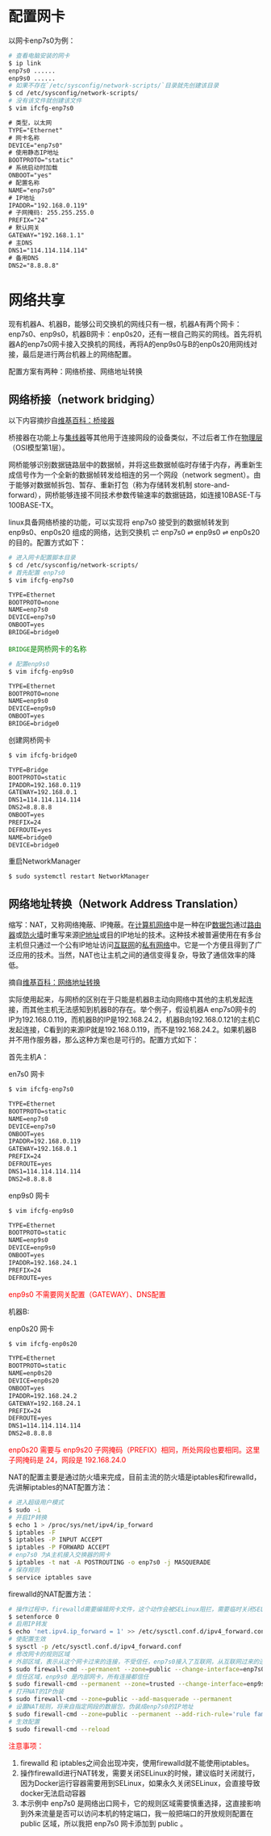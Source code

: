 # 配置网卡

以网卡enp7s0为例：

```bash
# 查看电脑安装的网卡
$ ip link
enp7s0 ......
enp9s0 ......
# 如果不存在`/etc/sysconfig/network-scripts/`目录就先创建该目录
$ cd /etc/sysconfig/network-scripts/
# 没有该文件就创建该文件
$ vim ifcfg-enp7s0
```

```txt
# 类型，以太网
TYPE="Ethernet"
# 网卡名称
DEVICE="enp7s0"
# 使用静态IP地址
BOOTPROTO="static"
# 系统启动时加载
ONBOOT="yes"
# 配置名称
NAME="enp7s0"
# IP地址
IPADDR="192.168.0.119"
# 子网掩码: 255.255.255.0
PREFIX="24"
# 默认网关
GATEWAY="192.168.1.1"
# 主DNS
DNS1="114.114.114.114"
# 备用DNS
DNS2="8.8.8.8"
```

# 网络共享

现有机器A、机器B，能够公司交换机的网线只有一根，机器A有两个网卡：enp7s0、enp9s0，机器B网卡：enp0s20，还有一根自己购买的网线。首先将机器A的enp7s0网卡接入交换机的网线，再将A的enp9s0与B的enp0s20用网线对接，最后是进行两台机器上的网络配置。

配置方案有两种：网络桥接、网络地址转换

## 网络桥接（network bridging）

以下内容摘抄自[维基百科：桥接器](https://zh.wikipedia.org/wiki/%E6%A9%8B%E6%8E%A5%E5%99%A8)

桥接器在功能上与[集线器](https://zh.wikipedia.org/wiki/集线器)等其他用于连接网段的设备类似，不过后者工作在[物理层](https://zh.wikipedia.org/wiki/物理层)（OSI模型第1层）。

网桥能够识别数据链路层中的数据帧，并将这些数据帧临时存储于内存，再重新生成信号作为一个全新的数据帧转发给相连的另一个网段（network segment）。由于能够对数据帧拆包、暂存、重新打包（称为存储转发机制 store-and-forward），网桥能够连接不同技术参数传输速率的数据链路，如连接10BASE-T与100BASE-TX。

linux具备网络桥接的功能，可以实现将 enp7s0 接受到的数据帧转发到 enp9s0、enp0s20 组成的网络，达到交换机 $\rightleftharpoons$ enp7s0 $\rightleftharpoons$ enp9s0 $\rightleftharpoons$ enp0s20 的目的。配置方式如下：

```bash
# 进入网卡配置脚本目录
$ cd /etc/sysconfig/network-scripts/
# 首先配置 enp7s0
$ vim ifcfg-enp7s0
```

```txt
TYPE=Ethernet
BOOTPROTO=none
NAME=enp7s0
DEVICE=enp7s0
ONBOOT=yes
BRIDGE=bridge0
```

<font color="green">`BRIDGE`是网桥网卡的名称</font>

```bash
# 配置enp9s0
$ vim ifcfg-enp9s0
```

```txt
TYPE=Ethernet
BOOTPROTO=none
NAME=enp9s0
DEVICE=enp9s0
ONBOOT=yes
BRIDGE=bridge0
```

创建网桥网卡

```bash
$ vim ifcfg-bridge0
```

```txt
TYPE=Bridge
BOOTPROTO=static
IPADDR=192.168.0.119
GATEWAY=192.168.0.1
DNS1=114.114.114.114
DNS2=8.8.8.8
ONBOOT=yes
PREFIX=24
DEFROUTE=yes
NAME=bridge0
DEVICE=bridge0
```

重启NetworkManager

```bash
$ sudo systemctl restart NetworkManager
```

## 网络地址转换（**N**etwork **A**ddress **T**ranslation）

缩写：NAT，又称网络掩蔽、IP掩蔽。在[计算机网络](https://zh.wikipedia.org/wiki/計算機網絡)中是一种在IP[数据包](https://zh.wikipedia.org/wiki/封包)通过[路由器](https://zh.wikipedia.org/wiki/路由器)或[防火墙](https://zh.wikipedia.org/wiki/防火墙)时重写来源[IP地址](https://zh.wikipedia.org/wiki/IP地址)或目的IP地址的技术。这种技术被普遍使用在有多台主机但只通过一个公有IP地址访问[互联网](https://zh.wikipedia.org/wiki/網際網路)的[私有网络](https://zh.wikipedia.org/wiki/私有网络)中。它是一个方便且得到了广泛应用的技术。当然，NAT也让主机之间的通信变得复杂，导致了通信效率的降低。

摘自[维基百科：网络地址转换](https://zh.wikipedia.org/wiki/%E7%BD%91%E7%BB%9C%E5%9C%B0%E5%9D%80%E8%BD%AC%E6%8D%A2)

实际使用起来，与网桥的区别在于只能是机器B主动向网络中其他的主机发起连接，而其他主机无法感知到机器B的存在。举个例子，假设机器A enp7s0网卡的IP为192.168.0.119，而机器B的IP是192.168.24.2，机器B向192.168.0.121的主机C发起连接，C看到的来源IP就是192.168.0.119，而不是192.168.24.2。如果机器B并不用作服务器，那么这种方案也是可行的。配置方式如下：

首先主机A：

en7s0 网卡

```bash
$ vim ifcfg-enp7s0
```

```txt
TYPE=Ethernet
BOOTPROTO=static
NAME=enp7s0
DEVICE=enp7s0
ONBOOT=yes
IPADDR=192.168.0.119
GATEWAY=192.168.0.1
PREFIX=24
DEFROUTE=yes
DNS1=114.114.114.114
DNS2=8.8.8.8
```

enp9s0 网卡

```bash
$ vim ifcfg-enp9s0
```

```txt
TYPE=Ethernet
BOOTPROTO=static
NAME=enp9s0
DEVICE=enp9s0
ONBOOT=yes
IPADDR=192.168.24.1
PREFIX=24
DEFROUTE=yes
```

<font color="red">enp9s0 不需要网关配置（GATEWAY）、DNS配置</font>

机器B:

enp0s20 网卡

```bash
$ vim ifcfg-enp0s20
```

```txt
TYPE=Ethernet
BOOTPROTO=static
NAME=enp0s20
DEVICE=enp0s20
ONBOOT=yes
IPADDR=192.168.24.2
GATEWAY=192.168.24.1
PREFIX=24
DEFROUTE=yes
DNS1=114.114.114.114
DNS2=8.8.8.8
```

<font color="red">enp0s20 需要与 enp9s20 子网掩码（PREFIX）相同，所处网段也要相同。这里子网掩码是 24，网段是 192.168.24.0</font>

NAT的配置主要是通过防火墙来完成，目前主流的防火墙是iptables和firewalld，先讲解iptables的NAT配置方法：

```bash
# 进入超级用户模式
$ sudo -i
# 开启IP转换
$ echo 1 > /proc/sys/net/ipv4/ip_forward
$ iptables -F
$ iptables -P INPUT ACCEPT
$ iptables -P FORWARD ACCEPT
# enp7s0 为A主机接入交换器的网卡
$ iptables -t nat -A POSTROUTING -o enp7s0 -j MASQUERADE
# 保存规则
$ service iptables save
```

firewalld的NAT配置方法：

```bash
# 操作过程中，firewalld需要编辑网卡文件，这个动作会被SELinux阻拦，需要临时关闭SELinux
$ setenforce 0
# 启用IP转发
$ echo 'net.ipv4.ip_forward = 1' >> /etc/sysctl.conf.d/ipv4_forward.conf
# 使配置生效
$ sysctl -p /etc/sysctl.conf.d/ipv4_forward.conf
# 修改网卡的规则区域
# 外部区域，表示从这个网卡过来的连接，不受信任，enp7s0接入了互联网，从互联网过来的连接都不可信任
$ sudo firewall-cmd --permanent --zone=public --change-interface=enp7s0
# 信任区域，enp9s0 是内部网卡，所有连接都信任
$ sudo firewall-cmd --permanent --zone=trusted --change-interface=enp9s0
# 打开NAT的IP伪装
$ sudo firewall-cmd --zone=public --add-masquerade --permanent
# 设置NAT规则，将来自指定网段的数据包，伪装成enp7s0的IP地址
$ sudo firewall-cmd --zone=public --permanent --add-rich-rule='rule family=ipv4 source address=192.168.24.0/24 masquerade'
# 生效配置
$ sudo firewall-cmd --reload
```

<font color="red">注意事项：</font>

1. firewalld 和  iptables之间会出现冲突，使用firewalld就不能使用iptables。
2. 操作firewalld进行NAT转发，需要关闭SELinux的时候，建议临时关闭就行，因为Docker运行容器需要用到SELinux，如果永久关闭SELinux，会直接导致docker无法启动容器
2. 本示例中 enp7s0 是网络出口网卡，它的规则区域需要慎重选择，这直接影响到外来流量是否可以访问本机的特定端口，我一般把端口的开放规则配置在 public 区域，所以我把 enp7s0 网卡添加到 public 。

